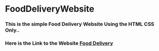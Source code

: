 # FoodDeliveryWebsite
### This is the simple Food Delivery Website Using the HTML CSS Only..
### Here is the Link to the Website [Food Delivery](http://mananaggarwal.me/Food_Delivery_Website/)
